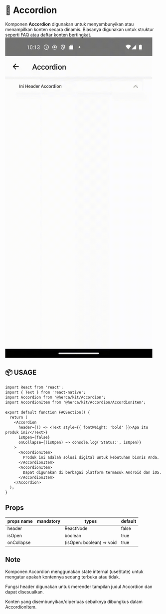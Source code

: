 # 📂 Accordion

Komponen **Accordion** digunakan untuk menyembunyikan atau menampilkan konten secara dinamis. Biasanya digunakan untuk struktur seperti FAQ atau daftar konten bertingkat.
![Deskripsi Alt](../../assets/doc/Accordion/Accordion.gif)

## 📦 USAGE

```tsx
import React from 'react';
import { Text } from 'react-native';
import Accordion from '@herca/kit/Accordion';
import AccordionItem from '@herca/kit/Accordion/AccordionItem';

export default function FAQSection() {
  return (
    <Accordion
      header={() => <Text style={{ fontWeight: 'bold' }}>Apa itu produk ini?</Text>}
      isOpen={false}
      onCollapse={(isOpen) => console.log('Status:', isOpen)}
    >
      <AccordionItem>
        Produk ini adalah solusi digital untuk kebutuhan bisnis Anda.
      </AccordionItem>
      <AccordionItem>
        Dapat digunakan di berbagai platform termasuk Android dan iOS.
      </AccordionItem>
    </Accordion>
  );
}

```


## Props

| props name           | mandatory | types   | default                                                  |
| -------------------- | --------- | ------- | -------------------------------------------------------- |
| header             |          | ReactNode | false                                            |
| isOpen              |         | boolean    |  true                                             |
| onCollapse              |         | (isOpen: boolean) => void	    |  true                                             |                         |

## Note

Komponen Accordion menggunakan state internal (useState) untuk mengatur apakah kontennya sedang terbuka atau tidak.

Fungsi header digunakan untuk merender tampilan judul Accordion dan dapat disesuaikan.

Konten yang disembunyikan/diperluas sebaiknya dibungkus dalam AccordionItem.